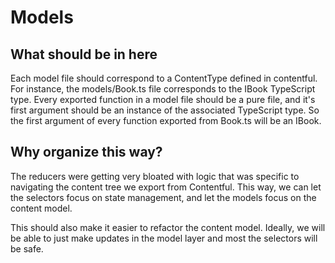 # Models

## What should be in here

Each model file should correspond to a ContentType defined in contentful.
For instance, the models/Book.ts file corresponds to the IBook TypeScript type.
Every exported function in a model file should be a pure file, and it's first argument should be an instance of the associated TypeScript type.
So the first argument of every function exported from Book.ts will be an IBook.

## Why organize this way?

The reducers were getting very bloated with logic that was specific to navigating the content tree we export from Contentful.
This way, we can let the selectors focus on state management, and let the models focus on the content model.

This should also make it easier to refactor the content model. Ideally, we will be able to just make updates in the model layer and most the selectors will be safe.
